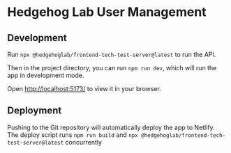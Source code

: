 # Hedgehog Lab User Management

## Development

Run `npx @hedgehoglab/frontend-tech-test-server@latest` to run the API.

Then in the project directory, you can run `npm run dev`, which will run the app in development mode.

Open [http://localhost:5173/](http://localhost:5173/) to view it in your browser.

<!-- ## Testing

Run `npm test` to launch the test runner in interactive watch mode. -->

## Deployment

Pushing to the Git repository will automatically deploy the app to Netlify. The deploy script runs `npm run build` and `npx @hedgehoglab/frontend-tech-test-server@latest` concurrently
